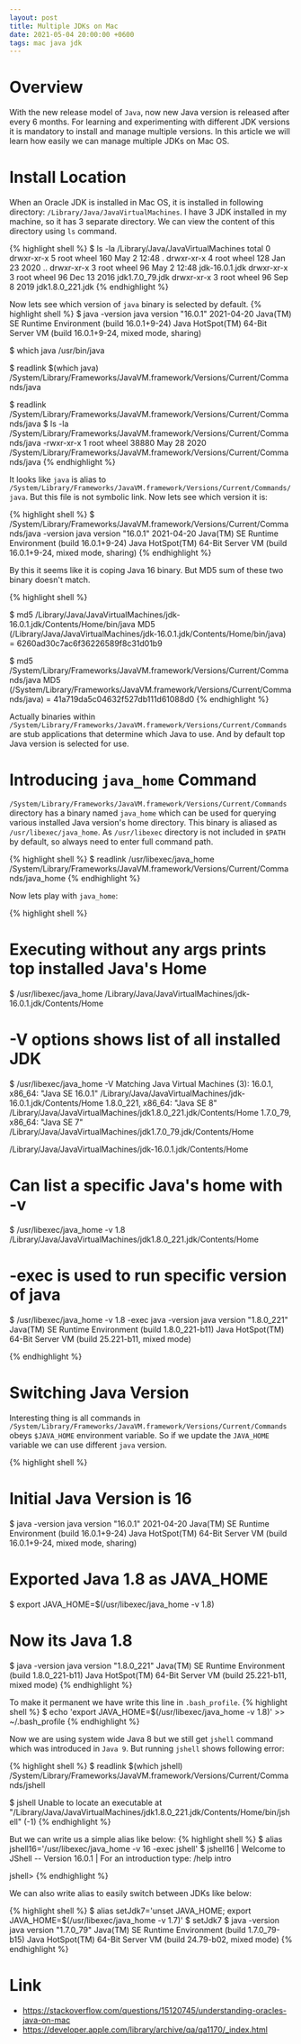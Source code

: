 ```yaml
---
layout: post
title: Multiple JDKs on Mac
date: 2021-05-04 20:00:00 +0600
tags: mac java jdk
---
```


# Overview
With the new release model of `Java`, now new Java version is released after
every 6 months. For learning and experimenting with different JDK versions it is
mandatory to install and manage multiple versions. In this article we will learn
how easily we can manage multiple JDKs on Mac OS.

# Install Location
When an Oracle JDK is installed in Mac OS, it is installed in following
directory: `/Library/Java/JavaVirtualMachines`. I have 3 JDK installed in my
machine, so it has 3 separate directory. We can view the content of this
directory using `ls` command.

{% highlight shell %}
$ ls -la /Library/Java/JavaVirtualMachines
total 0
drwxr-xr-x  5 root  wheel  160 May  2 12:48 .
drwxr-xr-x  4 root  wheel  128 Jan 23  2020 ..
drwxr-xr-x  3 root  wheel   96 May  2 12:48 jdk-16.0.1.jdk
drwxr-xr-x  3 root  wheel   96 Dec 13  2016 jdk1.7.0_79.jdk
drwxr-xr-x  3 root  wheel   96 Sep  8  2019 jdk1.8.0_221.jdk
{% endhighlight %}

Now lets see which version of `java` binary is selected by default.
{% highlight shell %}
$ java -version 
java version "16.0.1" 2021-04-20
Java(TM) SE Runtime Environment (build 16.0.1+9-24)
Java HotSpot(TM) 64-Bit Server VM (build 16.0.1+9-24, mixed mode, sharing)

$ which java
/usr/bin/java

$ readlink $(which java)
/System/Library/Frameworks/JavaVM.framework/Versions/Current/Commands/java

$ readlink /System/Library/Frameworks/JavaVM.framework/Versions/Current/Commands/java
$ ls -la /System/Library/Frameworks/JavaVM.framework/Versions/Current/Commands/java
-rwxr-xr-x  1 root  wheel  38880 May 28  2020 /System/Library/Frameworks/JavaVM.framework/Versions/Current/Commands/java
{% endhighlight %}

It looks like `java` is alias to
`/System/Library/Frameworks/JavaVM.framework/Versions/Current/Commands/java`.
But this file is not symbolic link. Now lets see which version it is:

{% highlight shell %}
$ /System/Library/Frameworks/JavaVM.framework/Versions/Current/Commands/java -version 
java version "16.0.1" 2021-04-20
Java(TM) SE Runtime Environment (build 16.0.1+9-24)
Java HotSpot(TM) 64-Bit Server VM (build 16.0.1+9-24, mixed mode, sharing)
{% endhighlight %}

By this it seems like it is coping Java 16 binary. But MD5 sum of these two binary doesn't match.

{% highlight shell %}

$ md5 /Library/Java/JavaVirtualMachines/jdk-16.0.1.jdk/Contents/Home/bin/java
MD5 (/Library/Java/JavaVirtualMachines/jdk-16.0.1.jdk/Contents/Home/bin/java) = 6260ad30c7ac6f36226589f8c31d01b9

$ md5 /System/Library/Frameworks/JavaVM.framework/Versions/Current/Commands/java
MD5 (/System/Library/Frameworks/JavaVM.framework/Versions/Current/Commands/java) = 41a719da5c04632f527db111d61088d0
{% endhighlight %}

Actually binaries within
`/System/Library/Frameworks/JavaVM.framework/Versions/Current/Commands` are stub
applications that determine which Java to use. And by default top Java version
is selected for use.

# Introducing `java_home` Command
`/System/Library/Frameworks/JavaVM.framework/Versions/Current/Commands`
directory has a binary named `java_home` which can be used for querying various
installed Java version's home directory. This binary is aliased as
`/usr/libexec/java_home`. As `/usr/libexec` directory is not included in `$PATH` by
default, so always need to enter full command path.

{% highlight shell %}
$ readlink /usr/libexec/java_home
/System/Library/Frameworks/JavaVM.framework/Versions/Current/Commands/java_home
{% endhighlight %}

Now lets play with `java_home`:

{% highlight shell %}
# Executing without any args prints top installed Java's Home
$ /usr/libexec/java_home
/Library/Java/JavaVirtualMachines/jdk-16.0.1.jdk/Contents/Home

# -V options shows list of all installed JDK 
$ /usr/libexec/java_home -V
Matching Java Virtual Machines (3):
    16.0.1, x86_64:	"Java SE 16.0.1"	/Library/Java/JavaVirtualMachines/jdk-16.0.1.jdk/Contents/Home
    1.8.0_221, x86_64:	"Java SE 8"	/Library/Java/JavaVirtualMachines/jdk1.8.0_221.jdk/Contents/Home
    1.7.0_79, x86_64:	"Java SE 7"	/Library/Java/JavaVirtualMachines/jdk1.7.0_79.jdk/Contents/Home

/Library/Java/JavaVirtualMachines/jdk-16.0.1.jdk/Contents/Home

# Can list a specific Java's home with -v 
$ /usr/libexec/java_home -v 1.8
/Library/Java/JavaVirtualMachines/jdk1.8.0_221.jdk/Contents/Home

# -exec is used to run specific version of java
$ /usr/libexec/java_home -v 1.8 -exec java -version
java version "1.8.0_221"
Java(TM) SE Runtime Environment (build 1.8.0_221-b11)
Java HotSpot(TM) 64-Bit Server VM (build 25.221-b11, mixed mode)

{% endhighlight %}

# Switching Java Version
Interesting thing is all commands in
`/System/Library/Frameworks/JavaVM.framework/Versions/Current/Commands` obeys
`$JAVA_HOME` environment variable. So if we update the `JAVA_HOME` variable we
can use different `java` version.

{% highlight shell %}
# Initial Java Version is 16
$ java -version 
java version "16.0.1" 2021-04-20
Java(TM) SE Runtime Environment (build 16.0.1+9-24)
Java HotSpot(TM) 64-Bit Server VM (build 16.0.1+9-24, mixed mode, sharing)

# Exported Java 1.8 as JAVA_HOME
$ export JAVA_HOME=$(/usr/libexec/java_home -v 1.8)

# Now its Java 1.8
$ java -version 
java version "1.8.0_221"
Java(TM) SE Runtime Environment (build 1.8.0_221-b11)
Java HotSpot(TM) 64-Bit Server VM (build 25.221-b11, mixed mode)
{% endhighlight %}

To make it permanent we have write this line in `.bash_profile`.
{% highlight shell %}
$ echo 'export JAVA_HOME=$(/usr/libexec/java_home -v 1.8)' >> ~/.bash_profile
{% endhighlight %}

Now we are using system wide Java 8 but we still get `jshell` command which was
introduced in `Java 9`. But running `jshell` shows following error:

{% highlight shell %}
$ readlink $(which jshell)
/System/Library/Frameworks/JavaVM.framework/Versions/Current/Commands/jshell

$ jshell
Unable to locate an executable at "/Library/Java/JavaVirtualMachines/jdk1.8.0_221.jdk/Contents/Home/bin/jshell" (-1)
{% endhighlight %}

But we can write us a simple alias like below:
{% highlight shell %}
$ alias jshell16='/usr/libexec/java_home -v 16 -exec jshell'
$ jshell16
|  Welcome to JShell -- Version 16.0.1
|  For an introduction type: /help intro

jshell> 
{% endhighlight %}

We can also write alias to easily switch between JDKs like below:

{% highlight shell %}
$ alias setJdk7='unset JAVA_HOME; export JAVA_HOME=$(/usr/libexec/java_home -v 1.7)'
$ setJdk7
$ java -version 
java version "1.7.0_79"
Java(TM) SE Runtime Environment (build 1.7.0_79-b15)
Java HotSpot(TM) 64-Bit Server VM (build 24.79-b02, mixed mode)
{% endhighlight %}


# Link
* <https://stackoverflow.com/questions/15120745/understanding-oracles-java-on-mac>
* <https://developer.apple.com/library/archive/qa/qa1170/_index.html>